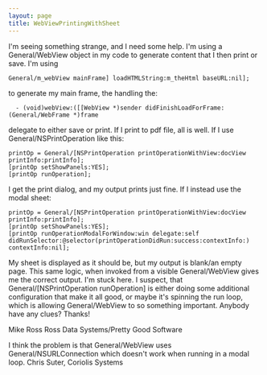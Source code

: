 ```yaml
---
layout: page
title: WebViewPrintingWithSheet
---
```


I'm seeing something strange, and I need some help. I'm using a General/WebView object in my code to generate content that I then print or save. I'm using 
    
	General/m_webView mainFrame] loadHTMLString:m_theHtml baseURL:nil];

to generate my main frame, the handling the:
    
      - (void)webView:([[WebView *)sender didFinishLoadForFrame:(General/WebFrame *)frame

delegate to either save or print. If I print to pdf file, all is well. If I use General/NSPrintOperation like this:
    
	printOp	= General/[NSPrintOperation printOperationWithView:docView printInfo:printInfo];
	[printOp setShowPanels:YES];
	[printOp runOperation];

I get the print dialog, and my output prints just fine. If I instead use the modal sheet:
    
	printOp	= General/[NSPrintOperation printOperationWithView:docView printInfo:printInfo];
	[printOp setShowPanels:YES];
	[printOp runOperationModalForWindow:win delegate:self didRunSelector:@selector(printOperationDidRun:success:contextInfo:) contextInfo:nil];

My sheet is displayed as it should be, but my output is blank/an empty page. This same logic, when invoked from a visible General/WebView gives me the correct output. I'm stuck here. I suspect, that General/[NSPrintOperation runOperation] is either doing some additional configuration that make it all good, or maybe it's spinning the run loop, which is allowing General/WebView to so something important. Anybody have any clues? Thanks!

Mike Ross
Ross Data Systems/Pretty Good Software

I think the problem is that General/WebView uses General/NSURLConnection which doesn't work when running in a modal loop. Chris Suter, Coriolis Systems
